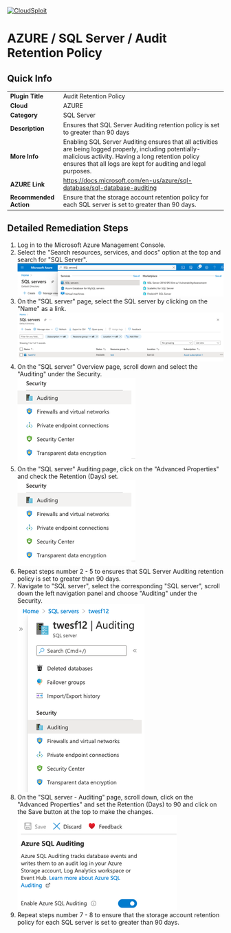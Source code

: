 [![CloudSploit](https://cloudsploit.com/img/logo-new-big-text-100.png "CloudSploit")](https://cloudsploit.com)

# AZURE / SQL Server / Audit Retention Policy

## Quick Info

| | |
|-|-|
| **Plugin Title** | Audit Retention Policy |
| **Cloud** | AZURE |
| **Category** | SQL Server |
| **Description** | Ensures that SQL Server Auditing retention policy is set to greater than 90 days |
| **More Info** | Enabling SQL Server Auditing ensures that all activities are being logged properly, including potentially-malicious activity. Having a long retention policy ensures that all logs are kept for auditing and legal purposes. |
| **AZURE Link** | https://docs.microsoft.com/en-us/azure/sql-database/sql-database-auditing |
| **Recommended Action** | Ensure that the storage account retention policy for each SQL server is set to greater than 90 days. |

## Detailed Remediation Steps

1. Log in to the Microsoft Azure Management Console.
2. Select the "Search resources, services, and docs" option at the top and search for "SQL Server".</br> <img src="/resources/azure/sqlserver/server-auditing-enabled/step2.png"/>
3. On the "SQL server" page, select the SQL server by clicking on the "Name" as a link.</br> <img src="/resources/azure/sqlserver/server-auditing-enabled/step3.png"/>
4. On the "SQL server" Overview page, scroll down and select the "Auditing" under the Security.</br> <img src="/resources/azure/sqlserver/server-auditing-enabled/step4.png"/>
5. On the "SQL server" Auditing page, click on the "Advanced Properties" and check the Retention (Days) set.</br> <img src="/resources/azure/sqlserver/server-auditing-enabled/step4.png"/>
6. Repeat steps number 2 - 5 to ensures that SQL Server Auditing retention policy is set to greater than 90 days.</br>
7. Navigate to "SQL server", select the corresponding "SQL server", scroll down the left navigation panel and choose "Auditing" under the Security.</br> <img src="/resources/azure/sqlserver/server-auditing-enabled/step7.png"/>
8. On the "SQL server - Auditing" page, scroll down, click on the "Advanced Properties" and set the Retention (Days) to 90 and click on the Save button at the top to make the changes.</br> <img src="/resources/azure/sqlserver/server-auditing-enabled/step8.png"/>
9. Repeat steps number 7 - 8 to ensure that the storage account retention policy for each SQL server is set to greater than 90 days. </br>



